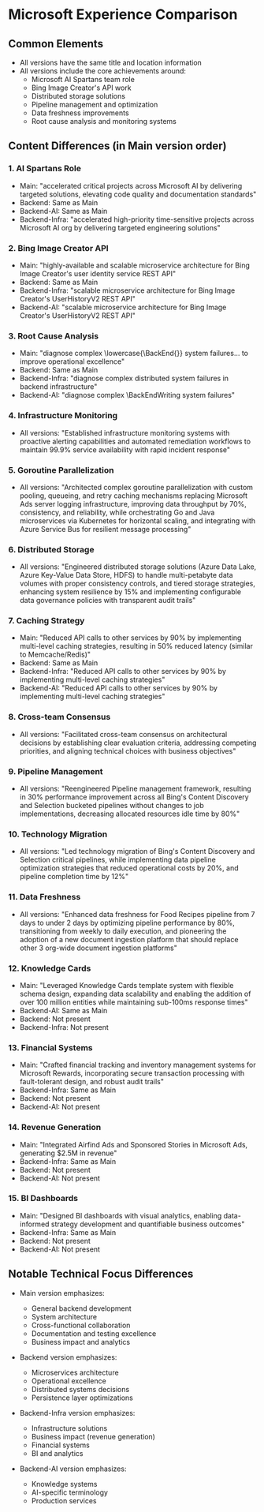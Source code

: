 # Microsoft Experience Comparison

## Common Elements
- All versions have the same title and location information
- All versions include the core achievements around:
  - Microsoft AI Spartans team role
  - Bing Image Creator's API work
  - Distributed storage solutions
  - Pipeline management and optimization
  - Data freshness improvements
  - Root cause analysis and monitoring systems

## Content Differences (in Main version order)

### 1. AI Spartans Role
- Main: "accelerated critical projects across Microsoft AI by delivering targeted solutions, elevating code quality and documentation standards"
- Backend: Same as Main
- Backend-AI: Same as Main
- Backend-Infra: "accelerated high-priority time-sensitive projects across Microsoft AI org by delivering targeted engineering solutions"

### 2. Bing Image Creator API
- Main: "highly-available and scalable microservice architecture for Bing Image Creator's user identity service REST API"
- Backend: Same as Main
- Backend-Infra: "scalable microservice architecture for Bing Image Creator's UserHistoryV2 REST API"
- Backend-AI: "scalable microservice architecture for Bing Image Creator's UserHistoryV2 REST API"

### 3. Root Cause Analysis
- Main: "diagnose complex \lowercase{\BackEnd{}} system failures... to improve operational excellence"
- Backend: Same as Main
- Backend-Infra: "diagnose complex distributed system failures in backend infrastructure"
- Backend-AI: "diagnose complex \BackEndWriting system failures"

### 4. Infrastructure Monitoring
- All versions: "Established infrastructure monitoring systems with proactive alerting capabilities and automated remediation workflows to maintain 99.9\% service availability with rapid incident response"

### 5. Goroutine Parallelization
- All versions: "Architected complex goroutine parallelization with custom pooling, queueing, and retry caching mechanisms replacing Microsoft Ads server logging infrastructure, improving data throughput by 70\%, consistency, and reliability, while orchestrating Go and Java microservices via Kubernetes for horizontal scaling, and integrating with Azure Service Bus for resilient message processing"

### 6. Distributed Storage
- All versions: "Engineered distributed storage solutions (Azure Data Lake, Azure Key-Value Data Store, HDFS) to handle multi-petabyte data volumes with proper consistency controls, and tiered storage strategies, enhancing system resilience by 15\% and implementing configurable data governance policies with transparent audit trails"

### 7. Caching Strategy
- Main: "Reduced API calls to other services by 90\% by implementing multi-level caching strategies, resulting in 50\% reduced latency (similar to Memcache/Redis)"
- Backend: Same as Main
- Backend-Infra: "Reduced API calls to other services by 90\% by implementing multi-level caching strategies"
- Backend-AI: "Reduced API calls to other services by 90\% by implementing multi-level caching strategies"

### 8. Cross-team Consensus
- All versions: "Facilitated cross-team consensus on architectural decisions by establishing clear evaluation criteria, addressing competing priorities, and aligning technical choices with business objectives"

### 9. Pipeline Management
- All versions: "Reengineered Pipeline management framework, resulting in 30\% performance improvement across all Bing's Content Discovery and Selection bucketed pipelines without changes to job implementations, decreasing allocated resources idle time by 80\%"

### 10. Technology Migration
- All versions: "Led technology migration of Bing's Content Discovery and Selection critical pipelines, while implementing data pipeline optimization strategies that reduced operational costs by 20\%, and pipeline completion time by 12\%"

### 11. Data Freshness
- All versions: "Enhanced data freshness for Food Recipes pipeline from 7 days to under 2 days by optimizing pipeline performance by 80\%, transitioning from weekly to daily execution, and pioneering the adoption of a new document ingestion platform that should replace other 3 org-wide document ingestion platforms"

### 12. Knowledge Cards
- Main: "Leveraged Knowledge Cards template system with flexible schema design, expanding data scalability and enabling the addition of over 100 million entities while maintaining sub-100ms response times"
- Backend-AI: Same as Main
- Backend: Not present
- Backend-Infra: Not present

### 13. Financial Systems
- Main: "Crafted financial tracking and inventory management systems for Microsoft Rewards, incorporating secure transaction processing with fault-tolerant design, and robust audit trails"
- Backend-Infra: Same as Main
- Backend: Not present
- Backend-AI: Not present

### 14. Revenue Generation
- Main: "Integrated Airfind Ads and Sponsored Stories in Microsoft Ads, generating $2.5M in revenue"
- Backend-Infra: Same as Main
- Backend: Not present
- Backend-AI: Not present

### 15. BI Dashboards
- Main: "Designed BI dashboards with visual analytics, enabling data-informed strategy development and quantifiable business outcomes"
- Backend-Infra: Same as Main
- Backend: Not present
- Backend-AI: Not present

## Notable Technical Focus Differences
- Main version emphasizes:
  - General backend development
  - System architecture
  - Cross-functional collaboration
  - Documentation and testing excellence
  - Business impact and analytics

- Backend version emphasizes:
  - Microservices architecture
  - Operational excellence
  - Distributed systems decisions
  - Persistence layer optimizations

- Backend-Infra version emphasizes:
  - Infrastructure solutions
  - Business impact (revenue generation)
  - Financial systems
  - BI and analytics

- Backend-AI version emphasizes:
  - Knowledge systems
  - AI-specific terminology
  - Production services 
